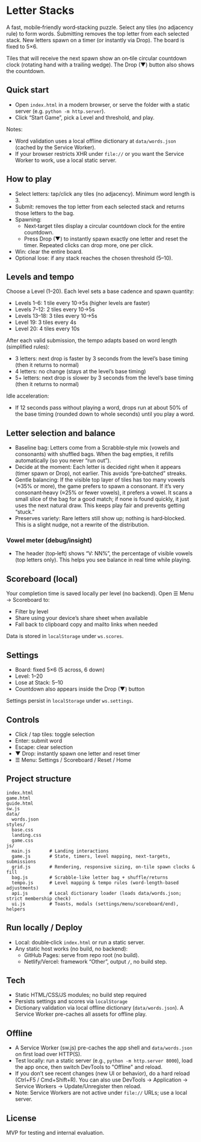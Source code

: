 # Letter Stacks

A fast, mobile‑friendly word‑stacking puzzle. Select any tiles (no adjacency rule) to form words. Submitting removes the top letter from each selected stack. New letters spawn on a timer (or instantly via Drop). The board is fixed to 5×6.

Tiles that will receive the next spawn show an on‑tile circular countdown clock (rotating hand with a trailing wedge). The Drop (▼) button also shows the countdown.

## Quick start

- Open `index.html` in a modern browser, or serve the folder with a static server (e.g. `python -m http.server`).
- Click “Start Game”, pick a Level and threshold, and play.

Notes:
- Word validation uses a local offline dictionary at `data/words.json` (cached by the Service Worker).
- If your browser restricts XHR under `file://` or you want the Service Worker to work, use a local static server.

## How to play

- Select letters: tap/click any tiles (no adjacency). Minimum word length is 3.
- Submit: removes the top letter from each selected stack and returns those letters to the bag.
- Spawning:
  - Next‑target tiles display a circular countdown clock for the entire countdown.
  - Press Drop (▼) to instantly spawn exactly one letter and reset the timer. Repeated clicks can drop more, one per click.
- Win: clear the entire board.
- Optional lose: if any stack reaches the chosen threshold (5–10).

## Levels and tempo

Choose a Level (1–20). Each level sets a base cadence and spawn quantity:

- Levels 1–6: 1 tile every 10→5s (higher levels are faster)
- Levels 7–12: 2 tiles every 10→5s
- Levels 13–18: 3 tiles every 10→5s
- Level 19: 3 tiles every 4s
- Level 20: 4 tiles every 10s

After each valid submission, the tempo adapts based on word length (simplified rules):

- 3 letters: next drop is faster by 3 seconds from the level’s base timing (then it returns to normal)
- 4 letters: no change (stays at the level’s base timing)
- 5+ letters: next drop is slower by 3 seconds from the level’s base timing (then it returns to normal)

Idle acceleration:
- If 12 seconds pass without playing a word, drops run at about 50% of the base timing (rounded down to whole seconds) until you play a word.

## Letter selection and balance

- Baseline bag: Letters come from a Scrabble‑style mix (vowels and consonants) with shuffled bags. When the bag empties, it refills automatically (so you never “run out”).
- Decide at the moment: Each letter is decided right when it appears (timer spawn or Drop), not earlier. This avoids “pre‑batched” streaks.
- Gentle balancing: If the visible top layer of tiles has too many vowels (≈35% or more), the game prefers to spawn a consonant. If it’s very consonant‑heavy (≈25% or fewer vowels), it prefers a vowel. It scans a small slice of the bag for a good match; if none is found quickly, it just uses the next natural draw. This keeps play fair and prevents getting “stuck.”
- Preserves variety: Rare letters still show up; nothing is hard‑blocked. This is a slight nudge, not a rewrite of the distribution.

### Vowel meter (debug/insight)

- The header (top‑left) shows “V: NN%”, the percentage of visible vowels (top letters only). This helps you see balance in real time while playing.

## Scoreboard (local)

Your completion time is saved locally per level (no backend). Open ☰ Menu → Scoreboard to:
- Filter by level
- Share using your device’s share sheet when available
- Fall back to clipboard copy and mailto links when needed

Data is stored in `localStorage` under `ws.scores`.

## Settings

- Board: fixed 5×6 (5 across, 6 down)
- Level: 1–20
- Lose at Stack: 5–10
- Countdown also appears inside the Drop (▼) button

Settings persist in `localStorage` under `ws.settings`.

## Controls

- Click / tap tiles: toggle selection
- Enter: submit word
- Escape: clear selection
- ▼ Drop: instantly spawn one letter and reset timer
- ☰ Menu: Settings / Scoreboard / Reset / Home

## Project structure

```
index.html
game.html
guide.html
sw.js
data/
  words.json
styles/
  base.css
  landing.css
  game.css
js/
  main.js       # Landing interactions
  game.js       # State, timers, level mapping, next-targets, submissions
  grid.js       # Rendering, responsive sizing, on-tile spawn clocks & fill
  bag.js        # Scrabble-like letter bag + shuffle/returns
  tempo.js      # Level mapping & tempo rules (word-length-based adjustments)
  api.js        # Local dictionary loader (loads data/words.json; strict membership check)
  ui.js         # Toasts, modals (settings/menu/scoreboard/end), helpers
```

## Run locally / Deploy

- Local: double‑click `index.html` or run a static server.
- Any static host works (no build, no backend):
  - GitHub Pages: serve from repo root (no build).
  - Netlify/Vercel: framework “Other”, output `/`, no build step.

## Tech

- Static HTML/CSS/JS modules; no build step required
- Persists settings and scores via `localStorage`
- Dictionary validation via local offline dictionary (`data/words.json`). A Service Worker pre-caches all assets for offline play.

## Offline

- A Service Worker (sw.js) pre-caches the app shell and `data/words.json` on first load over HTTP(S).
- Test locally: run a static server (e.g., `python -m http.server 8000`), load the app once, then switch DevTools to "Offline" and reload.
- If you don’t see recent changes (new UI or behavior), do a hard reload (Ctrl+F5 / Cmd+Shift+R). You can also use DevTools → Application → Service Workers → Update/Unregister then reload.
- Note: Service Workers are not active under `file://` URLs; use a local server.

## License

MVP for testing and internal evaluation.
